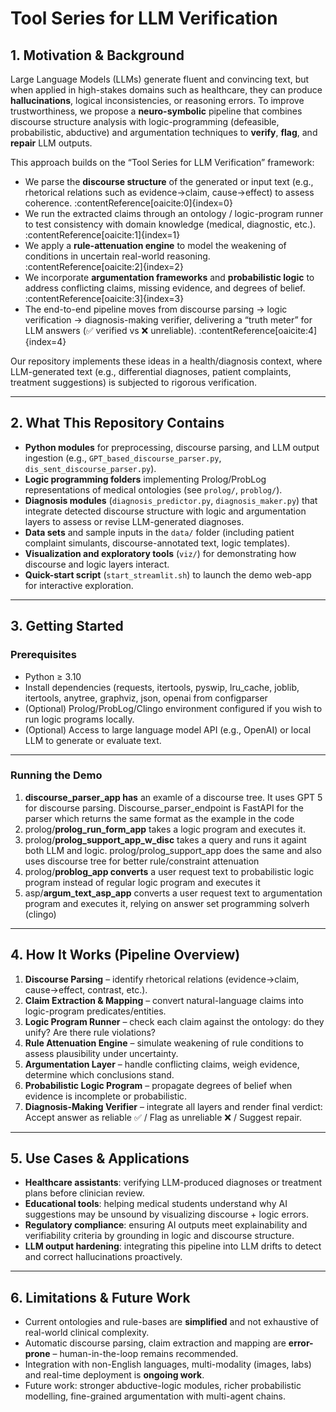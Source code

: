 # Tool Series for LLM Verification
## 1. Motivation & Background  
Large Language Models (LLMs) generate fluent and convincing text, but when applied in high-stakes domains such as healthcare, they can produce **hallucinations**, logical inconsistencies, or reasoning errors. To improve trustworthiness, we propose a **neuro-symbolic** pipeline that combines discourse structure analysis with logic-programming (defeasible, probabilistic, abductive) and argumentation techniques to **verify**, **flag**, and **repair** LLM outputs.

This approach builds on the “Tool Series for LLM Verification” framework:  
- We parse the **discourse structure** of the generated or input text (e.g., rhetorical relations such as evidence→claim, cause→effect) to assess coherence. :contentReference[oaicite:0]{index=0}  
- We run the extracted claims through an ontology / logic-program runner to test consistency with domain knowledge (medical, diagnostic, etc.). :contentReference[oaicite:1]{index=1}  
- We apply a **rule-attenuation engine** to model the weakening of conditions in uncertain real-world reasoning. :contentReference[oaicite:2]{index=2}  
- We incorporate **argumentation frameworks** and **probabilistic logic** to address conflicting claims, missing evidence, and degrees of belief. :contentReference[oaicite:3]{index=3}  
- The end-to-end pipeline moves from discourse parsing → logic verification → diagnosis-making verifier, delivering a “truth meter” for LLM answers (✅ verified vs ❌ unreliable). :contentReference[oaicite:4]{index=4}  

Our repository implements these ideas in a health/diagnosis context, where LLM-generated text (e.g., differential diagnoses, patient complaints, treatment suggestions) is subjected to rigorous verification.

---

## 2. What This Repository Contains  
- **Python modules** for preprocessing, discourse parsing, and LLM output ingestion (e.g., `GPT_based_discourse_parser.py`, `dis_sent_discourse_parser.py`).  
- **Logic programming folders** implementing Prolog/ProbLog representations of medical ontologies (see `prolog/`, `problog/`).  
- **Diagnosis modules** (`diagnosis_predictor.py`, `diagnosis_maker.py`) that integrate detected discourse structure with logic and argumentation layers to assess or revise LLM-generated diagnoses.  
- **Data sets** and sample inputs in the `data/` folder (including patient complaint simulants, discourse-annotated text, logic templates).  
- **Visualization and exploratory tools** (`viz/`) for demonstrating how discourse and logic layers interact.  
- **Quick-start script** (`start_streamlit.sh`) to launch the demo web-app for interactive exploration.

---

## 3. Getting Started  
### Prerequisites  
- Python ≥ 3.10  
- Install dependencies (requests, itertools, pyswip, lru_cache, joblib, itertools, anytree, graphviz, json, openai 
from configparser
- (Optional) Prolog/ProbLog/Clingo environment configured if you wish to run logic programs locally.  
- (Optional) Access to large language model API (e.g., OpenAI) or local LLM to generate or evaluate text.
  
---

### Running the Demo  
1. **discourse_parser_app has** an examle of a discourse tree. It uses GPT 5 for discourse parsing. Discourse_parser_endpoint is FastAPI for the parser which returns the same format as the example in the code
2. prolog/**prolog_run_form_app** takes a logic program and executes it.  
3. prolog/**prolog_support_app_w_disc** takes a query and runs it againt both LLM and logic. prolog/prolog_support_app does the same and also uses discourse tree for better rule/constraint attenuation
4. prolog/**problog_app converts** a user request text to probabilistic logic program instead of regular logic program and executes it
5. asp/**argum_text_asp_app** converts a user request text to argumentation program and executes it, relying on answer set programming solverh (clingo)
   

---

## 4. How It Works (Pipeline Overview)  
1. **Discourse Parsing** – identify rhetorical relations (evidence→claim, cause→effect, contrast, etc.).  
2. **Claim Extraction & Mapping** – convert natural-language claims into logic-program predicates/entities.  
3. **Logic Program Runner** – check each claim against the ontology: do they unify? Are there rule violations?  
4. **Rule Attenuation Engine** – simulate weakening of rule conditions to assess plausibility under uncertainty.  
5. **Argumentation Layer** – handle conflicting claims, weigh evidence, determine which conclusions stand.  
6. **Probabilistic Logic Program** – propagate degrees of belief when evidence is incomplete or probabilistic.  
7. **Diagnosis-Making Verifier** – integrate all layers and render final verdict: Accept answer as reliable ✅ / Flag as unreliable ❌ / Suggest repair.  

---

## 5. Use Cases & Applications  
- **Healthcare assistants**: verifying LLM-produced diagnoses or treatment plans before clinician review.  
- **Educational tools**: helping medical students understand why AI suggestions may be unsound by visualizing discourse + logic errors.  
- **Regulatory compliance**: ensuring AI outputs meet explainability and verifiability criteria by grounding in logic and discourse structure.  
- **LLM output hardening**: integrating this pipeline into LLM drifts to detect and correct hallucinations proactively.

---

## 6. Limitations & Future Work  
- Current ontologies and rule-bases are **simplified** and not exhaustive of real-world clinical complexity.  
- Automatic discourse parsing, claim extraction and mapping are **error-prone** – human-in-the-loop remains recommended.  
- Integration with non-English languages, multi-modality (images, labs) and real-time deployment is **ongoing work**.  
- Future work: stronger abductive-logic modules, richer probabilistic modelling, fine-grained argumentation with multi-agent chains.

